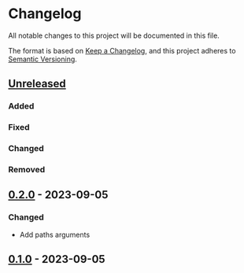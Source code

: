 # Changelog

All notable changes to this project will be documented in this file.

The format is based on [Keep a Changelog](https://keepachangelog.com/en/1.0.0/),
and this project adheres to [Semantic Versioning](https://semver.org/spec/v2.0.0.html).

## [Unreleased]

### Added

### Fixed

### Changed

### Removed

## [0.2.0] - 2023-09-05

### Changed

- Add paths arguments 

## [0.1.0] - 2023-09-05

[unreleased]: https://github.com/IslasGECI/calling_rate/compare/v0.2.0...HEAD
[0.2.0]: https://github.com/IslasGECI/calling_rate/compare/v0.1.0...v0.2.0
[0.1.0]: https://github.com/IslasGECI/calling_rate/compare/init...v0.1.0
